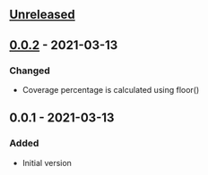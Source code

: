 ## [Unreleased]
## [0.0.2] - 2021-03-13
### Changed
- Coverage percentage is calculated using floor()

## 0.0.1 - 2021-03-13
### Added
- Initial version

[Unreleased]: https://github.com/f3ath/check-coverage/compare/0.0.2...HEAD
[0.0.2]: https://github.com/f3ath/check-coverage/compare/0.0.1...0.0.2